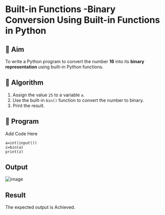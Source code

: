 # Built-in Functions -Binary Conversion Using Built-in Functions in Python

## 🎯 Aim
To write a Python program to convert the number **16** into its **binary representation** using built-in Python functions.

## 🧠 Algorithm
1. Assign the value `25` to a variable `a`.
2. Use the built-in `bin()` function to convert the number to binary.
3. Print the result.

## 🧾 Program

Add Code Here
```
a=int(input())
z=bin(a)
print(z)
```

## Output

![image](https://github.com/user-attachments/assets/1a6c37aa-c72b-4207-bd0d-8c8677ca59cc)


## Result
The expected output is Achieved.
